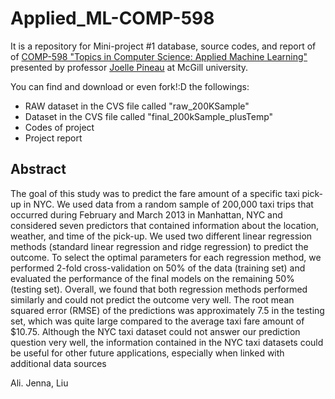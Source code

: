 <h>Applied_ML-COMP-598</h>
===================

<p>It is a repository for Mini-project #1 database, source codes, and report of  of <a href="http://cs.mcgill.ca/~jpineau/comp598/" target="_blank">COMP-598 "Topics in Computer Science: Applied Machine Learning"</a>
presented by professor <a href="mcgill" target="_blank">Joelle Pineau</a>  at McGill university. </p>

<p>You can find and download or even fork!:D the followings:
<ul>
<li>RAW dataset in the CVS file called "raw_200KSample"</li>
<li>Dataset in the CVS file called "final_200kSample_plusTemp"</li>
<li>Codes of project</li>
<li>Project report</li>
</ul>
</p>

<h2>Abstract</h2>
<p>
The goal of this study was to predict the fare
amount of a specific taxi pick-up in NYC. We used data from a
random sample of 200,000 taxi trips that occurred during
February and March 2013 in Manhattan, NYC and considered
seven predictors that contained information about the location,
weather, and time of the pick-up. We used two different linear
regression methods (standard linear regression and ridge
regression) to predict the outcome. To select the optimal
parameters for each regression method, we performed 2-fold
cross-validation on 50% of the data (training set) and evaluated
the performance of the final models on the remaining 50%
(testing set). Overall, we found that both regression methods
performed similarly and could not predict the outcome very well.
The root mean squared error (RMSE) of the predictions was
approximately 7.5 in the testing set, which was quite large
compared to the average taxi fare amount of $10.75. Although
the NYC taxi dataset could not answer our prediction question
very well, the information contained in the NYC taxi datasets
could be useful for other future applications, especially when
linked with additional data sources</p>

<p>Ali. Jenna, Liu</p>


